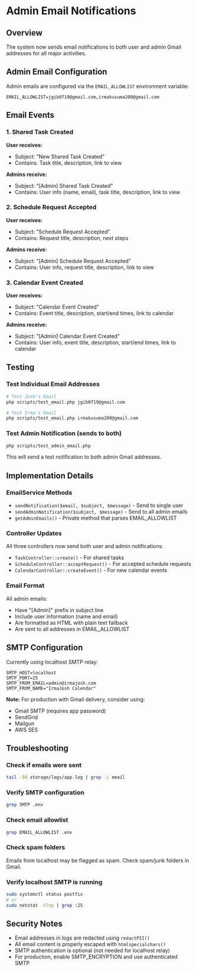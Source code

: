 # Admin Email Notifications

## Overview
The system now sends email notifications to both user and admin Gmail addresses for all major activities.

## Admin Email Configuration
Admin emails are configured via the `EMAIL_ALLOWLIST` environment variable:
```
EMAIL_ALLOWLIST=jgib0719@gmail.com,irmakusuma200@gmail.com
```

## Email Events

### 1. Shared Task Created
**User receives:**
- Subject: "New Shared Task Created"
- Contains: Task title, description, link to view

**Admins receive:**
- Subject: "[Admin] Shared Task Created"  
- Contains: User info (name, email), task title, description, link to view

### 2. Schedule Request Accepted
**User receives:**
- Subject: "Schedule Request Accepted"
- Contains: Request title, description, next steps

**Admins receive:**
- Subject: "[Admin] Schedule Request Accepted"
- Contains: User info, request title, description, link to view

### 3. Calendar Event Created
**User receives:**
- Subject: "Calendar Event Created"
- Contains: Event title, description, start/end times, link to calendar

**Admins receive:**
- Subject: "[Admin] Calendar Event Created"
- Contains: User info, event title, description, start/end times, link to calendar

## Testing

### Test Individual Email Addresses
```bash
# Test Josh's Gmail
php scripts/test_email.php jgib0719@gmail.com

# Test Irma's Gmail
php scripts/test_email.php irmakusuma200@gmail.com
```

### Test Admin Notification (sends to both)
```bash
php scripts/test_admin_email.php
```

This will send a test notification to both admin Gmail addresses.

## Implementation Details

### EmailService Methods
- `sendNotification($email, $subject, $message)` - Send to single user
- `sendAdminNotification($subject, $message)` - Send to all admin emails
- `getAdminEmails()` - Private method that parses EMAIL_ALLOWLIST

### Controller Updates
All three controllers now send both user and admin notifications:
- `TaskController::create()` - For shared tasks
- `ScheduleController::acceptRequest()` - For accepted schedule requests
- `CalendarController::createEvent()` - For new calendar events

### Email Format
All admin emails:
- Have "[Admin]" prefix in subject line
- Include user information (name and email)
- Are formatted as HTML with plain text fallback
- Are sent to all addresses in EMAIL_ALLOWLIST

## SMTP Configuration
Currently using localhost SMTP relay:
```
SMTP_HOST=localhost
SMTP_PORT=25
SMTP_FROM_EMAIL=admin@irmajosh.com
SMTP_FROM_NAME="IrmaJosh Calendar"
```

**Note:** For production with Gmail delivery, consider using:
- Gmail SMTP (requires app password)
- SendGrid
- Mailgun
- AWS SES

## Troubleshooting

### Check if emails were sent
```bash
tail -50 storage/logs/app.log | grep -i email
```

### Verify SMTP configuration
```bash
grep SMTP .env
```

### Check email allowlist
```bash
grep EMAIL_ALLOWLIST .env
```

### Check spam folders
Emails from localhost may be flagged as spam. Check spam/junk folders in Gmail.

### Verify localhost SMTP is running
```bash
sudo systemctl status postfix
# or
sudo netstat -tlnp | grep :25
```

## Security Notes
- Email addresses in logs are redacted using `redactPII()`
- All email content is properly escaped with `htmlspecialchars()`
- SMTP authentication is optional (not needed for localhost relay)
- For production, enable SMTP_ENCRYPTION and use authenticated SMTP
